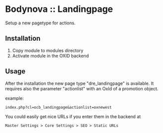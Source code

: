 Bodynova :: Landingpage
=============================
Setup a new pagetype for actions.

Installation
------------

1.    Copy module to modules directory
2.    Activate module in the OXID backend

Usage
-----

After the installation the new page type "dre_landingpage" is available.
It requires also the parameter "actionlist" with an OxId of a promotion object.

example:

    index.php?cl=ocb_landingpage&actionlist=oxnewest

You could easily get nice URLs if you enter them in the backend at

    Master Settings > Core Settings > SEO > Static URLs
